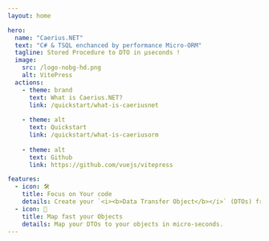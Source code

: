 ```yaml
---
layout: home

hero:
  name: "Caerius.NET"
  text: "C# & TSQL enchanced by performance Micro-ORM"
  tagline: Stored Procedure to DTO in µseconds !
  image:
    src: /logo-nobg-hd.png
    alt: VitePress
  actions:
    - theme: brand
      text: What is Caerius.NET?
      link: /quickstart/what-is-caeriusnet
      
    - theme: alt
      text: Quickstart
      link: /quickstart/what-is-caeriusorm
      
    - theme: alt
      text: Github
      link: https://github.com/vuejs/vitepress

features:
  - icon: 🛠️
    title: Focus on Your code
    details: Create your `<i><b>Data Transfer Object</b></i>` (DTOs) from your Stored Procedures in a few lines of code.
  - icon: 🚀
    title: Map fast your Objects
    details: Map your DTOs to your objects in micro-seconds.
---
```


<style>
:root {
  --vp-home-hero-name-color: transparent;
  --vp-home-hero-name-background: -webkit-linear-gradient(120deg, #8f00fd 30%, #6ae8f4);

  --vp-home-hero-image-background-image: linear-gradient(-45deg, #8f00fd 50%, #6ae8f4 50%);
  --vp-home-hero-image-filter: blur(44px);
}

@media (min-width: 640px) {
  :root {
    --vp-home-hero-image-filter: blur(56px);
  }
}

@media (min-width: 960px) {
  :root {
    --vp-home-hero-image-filter: blur(68px);
  }
}
</style>